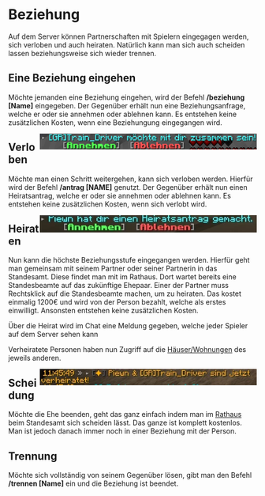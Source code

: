 # Beziehung

Auf dem Server können Partnerschaften mit Spielern eingegagen werden, sich verloben und auch heiraten. Natürlich kann man sich auch scheiden lassen beziehungsweise sich wieder trennen.

## Eine Beziehung eingehen
Möchte jemanden eine Beziehung eingehen, wird der Befehl **/beziehung [Name]** eingegeben. Der Gegenüber erhält nun eine Beziehungsanfrage, welche er oder sie annehmen oder ablehnen kann. Es entstehen keine zusätzlichen Kosten, wenn eine Beziehungung eingegangen wird.

<img align="right" width="440" eight="440" src="../../../assets/image/allgemein/beziehung/Beziehungsanfrage.png">

## Verloben
Möchte man einen Schritt weitergehen, kann sich verloben werden. Hierfür wird der Befehl **/antrag [NAME]** genutzt. Der Gegenüber erhält nun einen Heiratsantrag, welche er oder sie annehmen oder ablehnen kann. Es entstehen keine zusätzlichen Kosten, wenn sich verlobt wird.

<img align="right" width="440" eight="440" src="../../../assets/image/allgemein/beziehung/Heiratsantrag.png">

## Heiraten
Nun kann die höchste Beziehungsstufe eingegangen werden. Hierfür geht man gemeinsam mit seinem Partner oder seiner Partnerin in das Standesamt. Diese findet man mit im Rathaus. Dort wartet bereits eine Standesbeamte auf das zukünftige Ehepaar. Einer der Partner muss Rechtsklick auf die Standesbeamte machen, um zu heiraten. Das kostet einmalig 1200€ und wird von der Person bezahlt, welche als erstes einwilligt. Ansonsten entstehen keine zusätzlichen Kosten.

Über die Heirat wird im Chat eine Meldung gegeben, welche jeder Spieler auf dem Server sehen kann

Verheiratete Personen haben nun Zugriff auf die [Häuser/Wohnungen](../../pages/houses/allgemein.md) des jeweils anderen.

<img align="right" width="440" eight="440" src="../../../assets/image/allgemein/beziehung/Heiraten.png">

## Scheidung
Möchte die Ehe beenden, geht das ganz einfach indem man im [Rathaus](../../pages/orte/rathaus.md) beim Standesamt sich scheiden lässt. Das ganze ist komplett kostenlos. Man ist jedoch danach immer noch in einer Beziehung mit der Person.

## Trennung
Möchte sich vollständig von seinem Gegenüber lösen, gibt man den Befehl **/trennen [Name]** ein und die Beziehung ist beendet.

